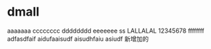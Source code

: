 # dmall
aaaaaaa
cccccccc
dddddddd
eeeeeee
ss
LALLALAL
12345678
ffffffff
adfasdfaif
aidufaaisudf
aisudhfaiu
asiudf
新增加的